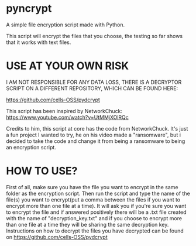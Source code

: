 # pyncrypt
A simple file encryption script made with Python.

This script will encrypt the files that you choose, the testing so far shows that it works with text files.

# USE AT YOUR OWN RISK
 
I AM NOT RESPONSIBLE FOR ANY DATA LOSS, THERE IS A DECRYPTOR SCRIPT ON A DIFFERENT REPOSITORY, WHICH CAN BE FOUND HERE:

https://github.com/cells-OSS/pydcrypt

This script has been inspired by NetworkChuck: https://www.youtube.com/watch?v=UtMMjXOlRQc

Credits to him, this script at core has the code from NetworkChuck. It's just a fun project I wanted to try, he on his video made a "ransomware", but i decided to take the code and change it from being a ransomware to being an encryption script.

# HOW TO USE?

First of all, make sure you have the file you want to encrypt in the same folder as the encryption script. Then run the script and type the name of the file(s) you want to encrypt(put a comma between the files if you want to encrypt more than one file at a time). It will ask you if you're sure you want to encrypt the file and if answered positively there will be a .txt file created with the name of "decryption_key.txt" and if you choose to encrypt more than one file at a time they will be sharing the same decryption key. Instructions on how to decrypt the files you have decrypted can be found on https://github.com/cells-OSS/pydcrypt